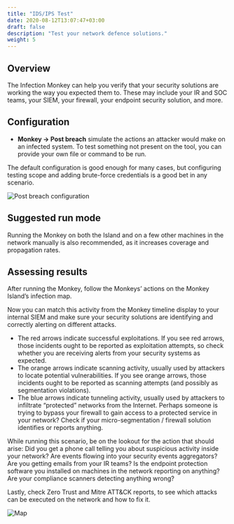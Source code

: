 ```yaml
---
title: "IDS/IPS Test"
date: 2020-08-12T13:07:47+03:00
draft: false
description: "Test your network defence solutions."
weight: 5
---
```


## Overview 

The Infection Monkey can help you verify that your security solutions are working the way you expected them to.
 These may include your IR and SOC teams, your SIEM, your firewall, your endpoint security solution, and more.

## Configuration

- **Monkey -> Post breach** simulate the actions an attacker would make on an infected system. 
To test something not present on the tool, you can provide your own file or command to be run.

The default configuration is good enough for many cases, but configuring testing scope and adding brute-force
 credentials is a good bet in any scenario. 

![Post breach configuration](/images/usage/use-cases/ids-test.PNG "Post breach configuration")

## Suggested run mode
Running the Monkey on both the Island and on a few other machines in the network manually is also recommended,
 as it increases coverage and propagation rates.

## Assessing results

After running the Monkey, follow the Monkeys’ actions on the Monkey Island’s infection map.

Now you can match this activity from the Monkey timeline display to your internal SIEM and make sure your security
 solutions are identifying and correctly alerting on different attacks.

- The red arrows indicate successful exploitations. If you see red arrows, those incidents ought to be reported as
 exploitation attempts, so check whether you are receiving alerts from your security systems as expected.
- The orange arrows indicate scanning activity, usually used by attackers to locate potential vulnerabilities.
 If you see orange arrows, those incidents ought to be reported as scanning attempts (and possibly as segmentation violations).
- The blue arrows indicate tunneling activity, usually used by attackers to infiltrate “protected” networks from
 the Internet. Perhaps someone is trying to bypass your firewall to gain access to a protected service in your network?
 Check if your micro-segmentation / firewall solution identifies or reports anything.

While running this scenario, be on the lookout for the action that should arise:
 Did you get a phone call telling you about suspicious activity inside your network? Are events flowing
 into your security events aggregators? Are you getting emails from your IR teams?
 Is the endpoint protection software you installed on machines in the network reporting on anything? Are your
 compliance scanners detecting anything wrong?
 
Lastly, check Zero Trust and Mitre ATT&CK reports, to see which attacks can be executed on the network and how to
 fix it.
 
 ![Map](/images/usage/use-cases/map-full-cropped.png "Map")

